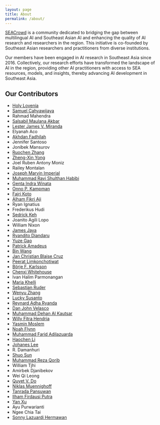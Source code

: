 ```yaml
---
layout: page
title: About
permalink: /about/
---
```


[SEACrowd](https://seacrowd.github.io/) is a community dedicated to bridging the gap between multilingual AI and Southeast Asian AI and enhancing the quality of AI research and researchers in the region. This initiative is co-founded by Southeast Asian researchers and practitioners from diverse institutions.

Our members have been engaged in AI research in Southeast Asia since 2016. Collectively, our research efforts have transformed the landscape of AI in the region, providing other AI practitioners with access to SEA resources, models, and insights, thereby advancing AI development in Southeast Asia.

## Our Contributors

- [Holy Lovenia](https://holylovenia.github.io/)
- [Samuel Cahyawijaya](https://samuelcahyawijaya.github.io/)
- Rahmad Mahendra
- [Salsabil Maulana Akbar](https://sabilmakbar.github.io/)
- [Lester James V. Miranda](https://ljvmiranda921.github.io)
- Elyanah Aco
- [Akhdan Fadhilah](https://akhdanfadh.github.io/)
- Jennifer Santoso
- Jonibek Mansurov
- [Ruochen Zhang](ruochenzhang.com)
- [Zheng-Xin Yong](yongzx.github.io)
- Joel Ruben Antony Moniz
- Railey Montalan
- [Joseph Marvin Imperial](https://www.josephimperial.com/)
- [Muhammad Ravi Shulthan Habibi](https://muhammadravi251001.github.io/)
- [Genta Indra Winata](https://gentawinata.com/)
- [Onno P. Kampman](https://onnokampman.github.io)
- [Fajri Koto](www.fajrikoto.com)
- [Alham Fikri Aji](https://afaji.github.io/)
- Ryan Ignatius
- Frederikus Hudi
- [Sedrick Keh](https://sedrickkeh.github.io)
- Joanito Agili Lopo
- William Nixon
- [James Jaya](https://jamesjaya.com)
- [Ryandito Diandaru](rayendito.github.io)
- [Yuze Gao](gyyz.github.io)
- [Patrick Amadeus](https://patrickamadeus.github.io/)
- [Bin Wang](https://binwang28.github.io/)
- [Jan Christian Blaise Cruz](https://blaisecruz.com)
- [Peerat Limkonchotiwat](https://mrpeerat.github.io/)
- [Börje F. Karlsson](https://tellarin.com/borje/)
- [Chenxi Whitehouse](https://chenxwh.github.io/)
- Ivan Halim Parmonangan
- [Maria Khelli](https://khelli07.vercel.app/)
- [Sebastian Ruder](https://www.ruder.io/)
- [Wenyu Zhang](https://sites.coecis.cornell.edu/wenyuzhang/)
- [Lucky Susanto](https://luckysusanto.github.io/)
- [Reynard Adha Ryanda](https://reynardryanda.github.io/)
- [Dan John Velasco](https://danjohnvelasco.github.io/)
- [Muhammad Dehan Al Kautsar](https://dehanalkautsar.github.io/)
- [Willy Fitra Hendria](https://willyfh.github.io)
- [Yasmin Moslem](https://machinetranslation.io/ )
- [Noah Flynn](https://noahrflynn.com/)
- [Muhammad Farid Adilazuarda](https://faridlazuarda.github.io/)
- [Haochen Li](https://alex-haochenli.github.io/)
- [Johanes Lee](https://github.com/Enliven26)
- R. Damanhuri
- [Shuo Sun](https://ssun32.github.io/)
- [Muhammad Reza Qorib](https://mrqorib.github.io/)
- William Tjhi
- Amirbek Djanibekov
- Wei Qi Leong
- [Quyet V. Do](dovanquyet.github.io)
- [Niklas Muennighoff](https://muennighoff.github.io/)
- [Tanrada Pansuwan](https://tanradap.github.io)
- [Ilham Firdausi Putra](https://ilhamfp.github.io/)
- [Yan Xu](https://yana-xuyan.github.io/)
- Ayu Purwarianti
- Ngee Chia Tai
- [Sonny Lazuardi Hermawan](https://sonnylab.com)
